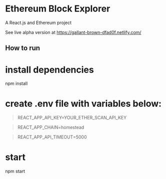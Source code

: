 # Ethereum Block Explorer

A React.js and Ethereum project

See live alpha version at https://gallant-brown-dfad0f.netlify.com/

## How to run

# install dependencies
npm install

# create .env file with variables below:

> REACT_APP_API_KEY=YOUR_ETHER_SCAN_API_KEY

> REACT_APP_CHAIN=homestead

> REACT_APP_API_TIMEOUT=5000

# start 
npm start
